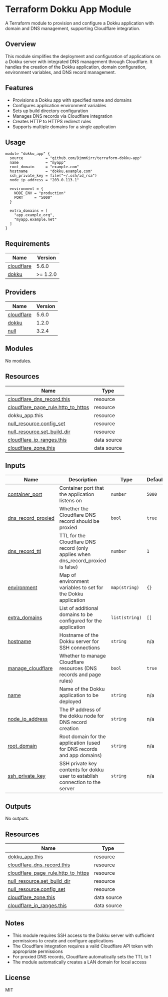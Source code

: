 # Terraform Dokku App Module

A Terraform module to provision and configure a Dokku application with domain and DNS management, supporting Cloudflare integration.

## Overview

This module simplifies the deployment and configuration of applications on a Dokku server with integrated DNS management through Cloudflare. It handles the creation of the Dokku application, domain configuration, environment variables, and DNS record management.

## Features

- Provisions a Dokku app with specified name and domains
- Configures application environment variables
- Sets up build directory configuration
- Manages DNS records via Cloudflare integration
- Creates HTTP to HTTPS redirect rules
- Supports multiple domains for a single application

## Usage

```hcl
module "dokku_app" {
  source          = "github.com/DimmKirr/terraform-dokku-app"
  name            = "myapp"
  root_domain     = "example.com"
  hostname        = "dokku.example.com"
  ssh_private_key = file("~/.ssh/id_rsa")
  node_ip_address = "203.0.113.1"
  
  environment = {
    NODE_ENV = "production"
    PORT     = "5000"
  }
  
  extra_domains = [
    "app.example.org",
    "myapp.example.net"
  ]
}
```

<!-- BEGIN_TF_DOCS -->
## Requirements

| Name | Version |
|------|---------|
| <a name="requirement_cloudflare"></a> [cloudflare](#requirement\_cloudflare) | 5.6.0 |
| <a name="requirement_dokku"></a> [dokku](#requirement\_dokku) | >= 1.2.0 |

## Providers

| Name | Version |
|------|---------|
| <a name="provider_cloudflare"></a> [cloudflare](#provider\_cloudflare) | 5.6.0 |
| <a name="provider_dokku"></a> [dokku](#provider\_dokku) | 1.2.0 |
| <a name="provider_null"></a> [null](#provider\_null) | 3.2.4 |

## Modules

No modules.

## Resources

| Name | Type |
|------|------|
| [cloudflare_dns_record.this](https://registry.terraform.io/providers/cloudflare/cloudflare/5.6.0/docs/resources/dns_record) | resource |
| [cloudflare_page_rule.http_to_https](https://registry.terraform.io/providers/cloudflare/cloudflare/5.6.0/docs/resources/page_rule) | resource |
| dokku_app.this | resource |
| [null_resource.config_set](https://registry.terraform.io/providers/hashicorp/null/latest/docs/resources/resource) | resource |
| [null_resource.set_build_dir](https://registry.terraform.io/providers/hashicorp/null/latest/docs/resources/resource) | resource |
| [cloudflare_ip_ranges.this](https://registry.terraform.io/providers/cloudflare/cloudflare/5.6.0/docs/data-sources/ip_ranges) | data source |
| [cloudflare_zone.this](https://registry.terraform.io/providers/cloudflare/cloudflare/5.6.0/docs/data-sources/zone) | data source |

## Inputs

| Name | Description | Type | Default | Required |
|------|-------------|------|---------|:--------:|
| <a name="input_container_port"></a> [container\_port](#input\_container\_port) | Container port that the application listens on | `number` | `5000` | no |
| <a name="input_dns_record_proxied"></a> [dns\_record\_proxied](#input\_dns\_record\_proxied) | Whether the Cloudflare DNS record should be proxied | `bool` | `true` | no |
| <a name="input_dns_record_ttl"></a> [dns\_record\_ttl](#input\_dns\_record\_ttl) | TTL for the Cloudflare DNS record (only applies when dns\_record\_proxied is false) | `number` | `1` | no |
| <a name="input_environment"></a> [environment](#input\_environment) | Map of environment variables to set for the Dokku application | `map(string)` | `{}` | no |
| <a name="input_extra_domains"></a> [extra\_domains](#input\_extra\_domains) | List of additional domains to be configured for the application | `list(string)` | `[]` | no |
| <a name="input_hostname"></a> [hostname](#input\_hostname) | Hostname of the Dokku server for SSH connections | `string` | n/a | yes |
| <a name="input_manage_cloudflare"></a> [manage\_cloudflare](#input\_manage\_cloudflare) | Whether to manage Cloudflare resources (DNS records and page rules) | `bool` | `true` | no |
| <a name="input_name"></a> [name](#input\_name) | Name of the Dokku application to be deployed | `string` | n/a | yes |
| <a name="input_node_ip_address"></a> [node\_ip\_address](#input\_node\_ip\_address) | The IP address of the dokku node for DNS record creation | `string` | n/a | yes |
| <a name="input_root_domain"></a> [root\_domain](#input\_root\_domain) | Root domain for the application (used for DNS records and app domains) | `string` | n/a | yes |
| <a name="input_ssh_private_key"></a> [ssh\_private\_key](#input\_ssh\_private\_key) | SSH private key contents for dokku user to establish connection to the server | `string` | n/a | yes |

## Outputs

No outputs.
<!-- END_TF_DOCS -->

## Resources

| Name | Type |
|------|------|
| [dokku_app.this](https://registry.terraform.io/providers/DimmKirr/dokku/latest/docs/resources/app) | resource |
| [cloudflare_dns_record.this](https://registry.terraform.io/providers/cloudflare/cloudflare/latest/docs/resources/dns_record) | resource |
| [cloudflare_page_rule.http_to_https](https://registry.terraform.io/providers/cloudflare/cloudflare/latest/docs/resources/page_rule) | resource |
| [null_resource.set_build_dir](https://registry.terraform.io/providers/hashicorp/null/latest/docs/resources/resource) | resource |
| [null_resource.config_set](https://registry.terraform.io/providers/hashicorp/null/latest/docs/resources/resource) | resource |
| [cloudflare_zone.this](https://registry.terraform.io/providers/cloudflare/cloudflare/latest/docs/data-sources/zone) | data source |
| [cloudflare_ip_ranges.this](https://registry.terraform.io/providers/cloudflare/cloudflare/latest/docs/data-sources/ip_ranges) | data source |

## Notes

- This module requires SSH access to the Dokku server with sufficient permissions to create and configure applications
- The Cloudflare integration requires a valid Cloudflare API token with appropriate permissions
- For proxied DNS records, Cloudflare automatically sets the TTL to 1
- The module automatically creates a LAN domain for local access

## License

MIT
